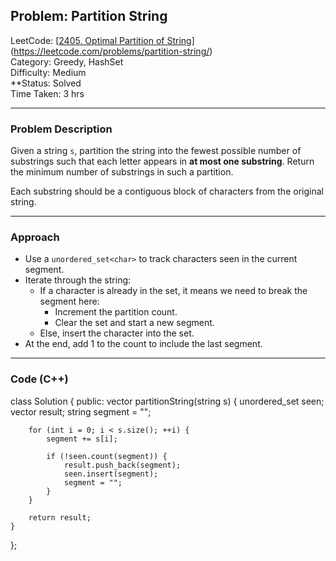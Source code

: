 ##  Problem: Partition String

LeetCode: [[2405. Optimal Partition of String](https://leetcode.com/problems/optimal-partition-of-string/)](https://leetcode.com/problems/partition-string/)  
Category: Greedy, HashSet  
Difficulty: Medium  
**Status: Solved  
Time Taken: 3 hrs  

---

###  Problem Description

Given a string `s`, partition the string into the fewest possible number of substrings such that each letter appears in **at most one substring**. Return the minimum number of substrings in such a partition.

Each substring should be a contiguous block of characters from the original string.

---

###  Approach

- Use a `unordered_set<char>` to track characters seen in the current segment.
- Iterate through the string:
  - If a character is already in the set, it means we need to break the segment here:
    - Increment the partition count.
    - Clear the set and start a new segment.
  - Else, insert the character into the set.
- At the end, add 1 to the count to include the last segment.

---

###  Code (C++)


class Solution {
public:
    vector<string> partitionString(string s) {
        unordered_set<string> seen;
        vector<string> result;
        string segment = "";

        for (int i = 0; i < s.size(); ++i) {
            segment += s[i];

            if (!seen.count(segment)) {
                result.push_back(segment); 
                seen.insert(segment);      
                segment = "";              
            }
        }

        return result;
    }
};

